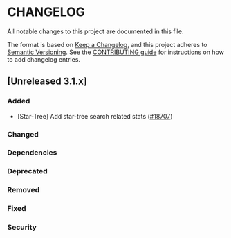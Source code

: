 # CHANGELOG
All notable changes to this project are documented in this file.

The format is based on [Keep a Changelog](https://keepachangelog.com/en/1.0.0/), and this project adheres to [Semantic Versioning](https://semver.org/spec/v2.0.0.html). See the [CONTRIBUTING guide](./CONTRIBUTING.md#Changelog) for instructions on how to add changelog entries.

## [Unreleased 3.1.x]
### Added
- [Star-Tree] Add star-tree search related stats ([#18707](https://github.com/opensearch-project/OpenSearch/pull/18707))

### Changed

### Dependencies

### Deprecated

### Removed

### Fixed

### Security

